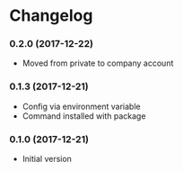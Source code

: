 # Changelog

### 0.2.0 (2017-12-22)

- Moved from private to company account

### 0.1.3 (2017-12-21)

- Config via environment variable
- Command installed with package

### 0.1.0 (2017-12-21)

- Initial version 
